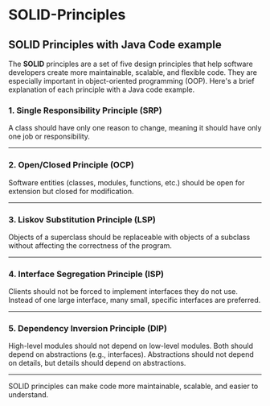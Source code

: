 # SOLID-Principles
## SOLID Principles with Java Code example

The **SOLID** principles are a set of five design principles that help software developers create more maintainable, scalable, and flexible code. They are especially important in object-oriented programming (OOP). Here's a brief explanation of each principle with a Java code example.

### 1. **Single Responsibility Principle (SRP)**

A class should have only one reason to change, meaning it should have only one job or responsibility.

---

### 2. **Open/Closed Principle (OCP)**

Software entities (classes, modules, functions, etc.) should be open for extension but closed for modification.

---

### 3. **Liskov Substitution Principle (LSP)**

Objects of a superclass should be replaceable with objects of a subclass without affecting the correctness of the program.

---

### 4. **Interface Segregation Principle (ISP)**

Clients should not be forced to implement interfaces they do not use. Instead of one large interface, many small, specific interfaces are preferred.

---

### 5. **Dependency Inversion Principle (DIP)**

High-level modules should not depend on low-level modules. Both should depend on abstractions (e.g., interfaces). Abstractions should not depend on details, but details should depend on abstractions.

---

SOLID principles can make code more maintainable, scalable, and easier to understand.